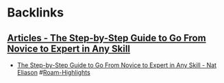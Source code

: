 
# Backlinks
## [Articles - The Step-by-Step Guide to Go From Novice to Expert in Any Skill](<Articles - The Step-by-Step Guide to Go From Novice to Expert in Any Skill.md>)
- [The Step-by-Step Guide to Go From Novice to Expert in Any Skill - Nat Eliason](https://www.nateliason.com/blog/become-expert-dreyfus) #[Roam-Highlights](<Roam-Highlights.md>)


